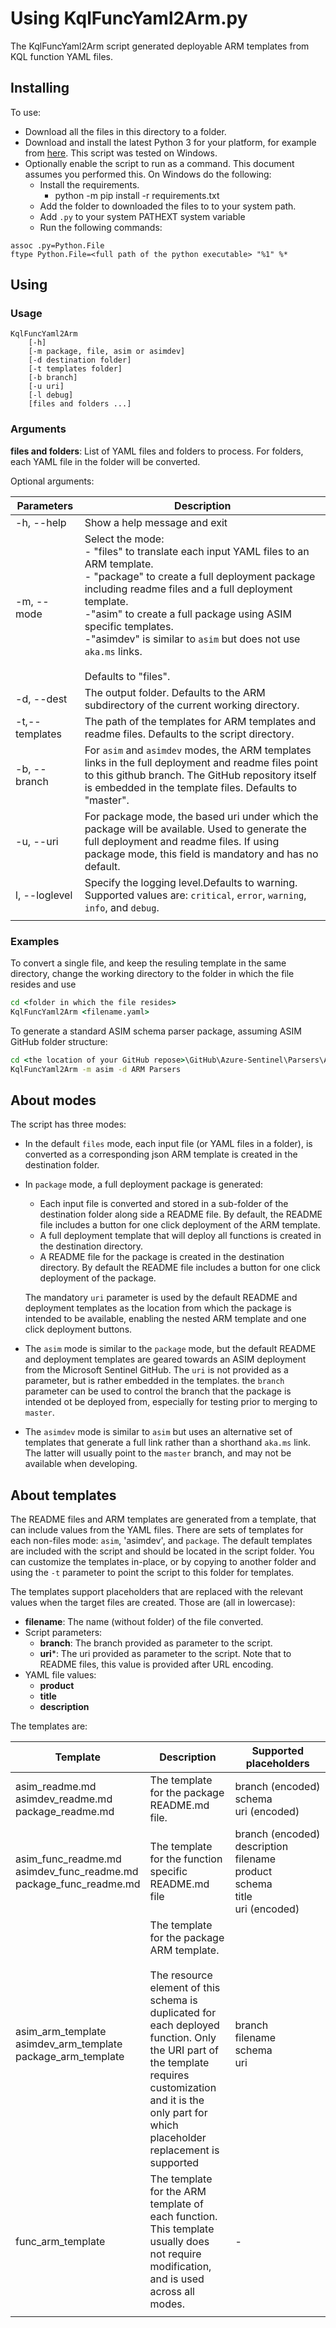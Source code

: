 # Using KqlFuncYaml2Arm.py

The KqlFuncYaml2Arm script generated deployable ARM templates from KQL function YAML files.

## Installing

To use:

- Download all the files in this directory to a folder.
- Download and install the latest Python 3 for your platform, for example from [here](https://www.python.org/downloads/). This script was tested on Windows.
- Optionally enable the script to run as a command. This document assumes you performed this. On Windows do the following:
    - Install the requirements.
        - python -m pip install -r requirements.txt
    - Add the folder to downloaded the files to to your system path.
    - Add `.py` to your system PATHEXT system variable
    - Run the following commands:

```
assoc .py=Python.File
ftype Python.File=<full path of the python executable> "%1" %*
```

## Using

### Usage

```
KqlFuncYaml2Arm
    [-h] 
    [-m package, file, asim or asimdev] 
    [-d destination folder] 
    [-t templates folder] 
    [-b branch]
    [-u uri] 
    [-l debug]
    [files and folders ...]
```

### Arguments

**files and folders**: List of YAML files and folders to process. For folders, each YAML file in the folder will be converted.

Optional arguments:

| Parameters | Description |
| ---------------------------- | ----------- |
| -h, --help | Show a help message and exit |
| -m, --mode | Select the mode:<br> - "files" to translate each input YAML files to an ARM template.<br> - "package" to create a full deployment package including readme files and a full deployment template.<br> -"asim" to create a full package using ASIM specific templates.<br> -"asimdev" is similar to `asim` but does not use `aka.ms` links.<br><br> Defaults to "files". | 
| -d, --dest | The output folder. Defaults to the ARM subdirectory of the current working directory. |
| -t,--templates | The path of the templates for ARM templates and readme files. Defaults to the script directory. |
| -b, --branch | For `asim` and `asimdev` modes, the ARM templates links in the full deployment and readme files point to this github branch. The GitHub repository itself is embedded in the template files. Defaults to "master". |
| -u, --uri | For package mode, the based uri under which the package will be available. Used to generate the full deployment and readme files. If using package mode, this field is mandatory and has no default. |
| l, --loglevel | Specify the logging level.Defaults to warning. Supported values are: `critical`, `error`, `warning`, `info`, and `debug`. |
|||

### Examples

To convert a single file, and keep the resuling template in the same directory, change the working directory to the folder in which the file resides and use

``` cmd
cd <folder in which the file resides>
KqlFuncYaml2Arm <filename.yaml>
```

To generate a standard ASIM schema parser package, assuming ASIM GitHub folder structure:

```cmd
cd <the location of your GitHub repose>\GitHub\Azure-Sentinel\Parsers\ASimProcessEvent
KqlFuncYaml2Arm -m asim -d ARM Parsers
```

## About modes

The script has three modes:

- In the default `files` mode, each input file (or YAML files in a folder), is converted as a corresponding json ARM template is created in the destination folder.
- In `package` mode, a full deployment package is generated:
  - Each input file is converted and stored in a sub-folder of the destination folder along side a README file. By default, the README file includes a button for one click deployment of the ARM template.
  - A full deployment template that will deploy all functions is created in the destination directory.
  - A README file for the package is created in the destination directory. By default the README file includes a button for one click deployment of the package.
  
  The mandatory `uri` parameter is used by the default README and deployment templates as the location from which the package is intended to be available, enabling the nested ARM template and one click deployment buttons.

- The `asim` mode is similar to the `package` mode, but the default README and deployment templates are geared towards an ASIM deployment from the Microsoft Sentinel GitHub. The `uri` is not provided as a parameter, but is rather embedded in the templates. the `branch` parameter can be used to control the branch that the package is intended ot be deployed from, especially for testing prior to merging to `master`.

- The `asimdev` mode is similar to `asim` but uses an alternative set of templates that generate a full link rather than a shorthand `aka.ms` link. The latter will usually point to the `master` branch, and may not be available when developing.

## <a name="templates"></a> About templates

The README files and ARM templates are generated from a template, that can include values from the YAML files. There are sets of templates for each non-files mode: `asim`, 'asimdev', and `package`. The default templates are included with the script and should be located in the script folder. You can customize the templates in-place, or by copying to another folder and using the `-t` parameter to point the script to this folder for templates.

The templates support placeholders that are replaced with the relevant values when the target files are created. Those are (all in lowercase):

- **filename**: The name (without folder) of the file converted.
- Script parameters: 
  - **branch**: The branch provided as parameter to the script.
  - **uri***: The uri provided as parameter to the script. Note that to README files, this value is provided after URL encoding.
- YAML file values:
  - **product**
  - **title**
  - **description**

The templates are:

| Template | Description | Supported placeholders |
| -------- | ----------- | ---------------------- |
| asim_readme.md<br>asimdev_readme.md<br>package_readme.md | The template for the package README.md file. | branch (encoded)<br>schema<br>uri (encoded) |
| asim_func_readme.md<br>asimdev_func_readme.md<br>package_func_readme.md | The template for the function specific README.md file | branch&nbsp;(encoded)<br>description<br>filename<br>product<br>schema<br>title<br>uri (encoded) |
| asim_arm_template<br>asimdev_arm_template<br>package_arm_template | The template for the package ARM template.<br><br>The resource element of this schema is duplicated for each deployed function. Only the URI part of the template requires customization and it is the only part for which placeholder replacement is supported | branch<br>filename<br>schema<br>uri |
| func_arm_template | The template for the ARM template of each function. This template usually does not require modification, and is used across all modes. | - |
||||
